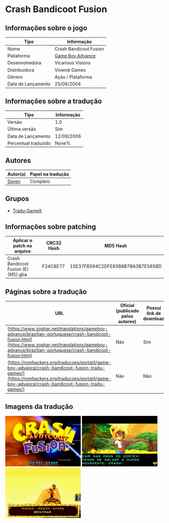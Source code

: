# Crash Bandicoot Fusion

## Informações sobre o jogo

| Tipo | Informação |
| ----------- | ----------- |
| Nome | Crash Bandicoot Fusion |
| Plataforma | [Game Boy Advance](../) |
| Desenvolvedora | Vicarious Visions |
| Distribuidora | Vivendi Games |
| Gênero | Ação / Plataforma |
| Data de Lançamento | 25/06/2004 |

## Informações sobre a tradução

| Tipo | Informação |
| ----------- | ----------- |
| Versão | 1\.0 |
| Última versão | Sim |
| Data de Lançamento | 12/09/2006 |
| Percentual traduzido | None% |

## Autores

| Autor(a) | Papel na tradução |
| ----------- | ----------- |
| [Seven](../../../autores/seven/) | Completo |

## Grupos

* [Tradu\-GameX](../../../grupos/tradu-gamex/)

## Informações sobre patching

| Aplicar o patch no arquivo | CRC32 Hash | MD5 Hash |
| ----------- | ----------- | ----------- |
| Crash Bandicoot Fusion \(E\) \(M5\)\.gba | F24C8E77 | 15E37FB594C2DFE85B8B7BA3B7E565BD |

## Páginas sobre a tradução

| URL | Oficial (publicado pelos autores) | Possuí link de download |
| ----------- | ----------- | ----------- |
| [https://www.zophar.net/translations/gameboy-advance/brazilian-portuguese/crash-bandicoot-fusion.html](https://www.zophar.net/translations/gameboy-advance/brazilian-portuguese/crash-bandicoot-fusion.html) | Não | Sim |
| [https://romhackers.org/traducoes/portatil/game-boy-advance/crash-bandicoot-fusion-tradu-gamex/](https://romhackers.org/traducoes/portatil/game-boy-advance/crash-bandicoot-fusion-tradu-gamex/) | Não | Não |

## Imagens da tradução

![Imagem de exemplo da tradução 1](1.png)
![Imagem de exemplo da tradução 2](2.png)
![Imagem de exemplo da tradução 3](3.png)